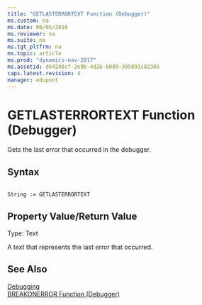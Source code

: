 ```yaml
---
title: "GETLASTERRORTEXT Function (Debugger)"
ms.custom: na
ms.date: 06/05/2016
ms.reviewer: na
ms.suite: na
ms.tgt_pltfrm: na
ms.topic: article
ms.prod: "dynamics-nav-2017"
ms.assetid: d64248cf-2e9b-4d26-b089-305891c82385
caps.latest.revision: 4
manager: edupont
---
```

# GETLASTERRORTEXT Function (Debugger)
Gets the last error that occurred in the debugger.  
  
## Syntax  
  
```  
  
String := GETLASTERRORTEXT  
```  
  
## Property Value/Return Value  
 Type: Text  
  
 A text that represents the last error that occurred.  
  
## See Also  
 [Debugging](Debugging.md)   
 [BREAKONERROR Function \(Debugger\)](BREAKONERROR-Function--Debugger-.md)